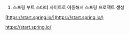 1. 스프링 부트 스타터 사이트로 이동해서 스프링 프로젝트 생성

[https://start.spring.io/](https://start.spring.io/)

https://start.spring.io/


